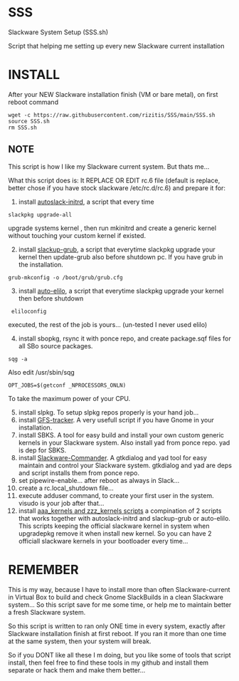 # SSS
Slackware System Setup (SSS.sh)


Script that helping me setting up every new Slackware current installation
# INSTALL
After your NEW Slackware installation finish (VM or bare metal), on first reboot command
```
wget -c https://raw.githubusercontent.com/rizitis/SSS/main/SSS.sh
source SSS.sh
rm SSS.sh
```
## NOTE
This script is how I like my Slackware current system.
But thats me...

What this script does is:
It REPLACE OR EDIT rc.6 file (default is replace, better chose if you have stock slackware /etc/rc.d/rc.6) and prepare it for:

1. install [autoslack-initrd](https://github.com/rizitis/autoslack-initrd), a script that every time 

```
slackpkg upgrade-all
```
upgrade systems kernel , then run mkinitrd and create a generic kernel without touching your custom kernel if existed.

2) install [slackup-grub](https://github.com/rizitis/slackup-grub), a script that everytime slackpkg upgrade your kernel then update-grub also before shutdown pc. If you have grub in the installation. 
```
grub-mkconfig -o /boot/grub/grub.cfg
```
3) install [auto-elilo](https://github.com/rizitis/auto-elilo), a script that everytime slackpkg upgrade your kernel then before shutdown 
```
 eliloconfig
```
executed, the rest of the job is yours... (un-tested I never used elilo)

4) install sbopkg, rsync it with ponce repo, and create package.sqf files for all SBo source packages. 
```
sqg -a
```
Also edit /usr/sbin/sqg
```
OPT_JOBS=$(getconf _NPROCESSORS_ONLN)
```
To take the maximum power of your CPU.

5) install slpkg. To setup slpkg repos properly is your hand job...
6) install [GFS-tracker](https://github.com/rizitis/GFS-tracker). A very usefull script if you have Gnome in your installation. 
7) install SBKS. A tool for easy build and install your own custom generic kernels in your Slackware system. Also install yad from ponce repo.
   yad is dep for SBKS.
9) install [Slackware-Commander](https://github.com/rizitis/Slackware-Commander). A gtkdialog and yad tool for easy maintain and control your Slackware system. gtkdialog and yad are deps and script installs them from ponce repo.
10) set pipewire-enable... after reboot as always in Slack...
11) create a rc.local_shutdown file...
12) execute adduser command, to create your first user in the system. visudo is your job after that...
13) install [aaa_kernels and zzz_kernels scripts](https://github.com/rizitis/kernelsANDboots) a compination of
2 scripts that works together with autoslack-initrd and slackup-grub or auto-elilo. This scripts keeping the official slackware kernel in system when upgradepkg remove it when install new kernel. So you can have 2 officiall slackware kernels in your bootloader every time...

# REMEMBER
This is my way, because I have to install more than often Slackware-current in Virtual Box to build and check Gnome SlackBuilds in a clean Slackware system... So this script save for me some time, or help me to maintain better a fresh Slackware system.

So this script is written to ran only ONE time in every system, exactly after Slackware installation finish at first reboot. 
If you ran it more than one time at the same system, then your system will break. 

So if you DONT like all these I m doing, but you like some of tools that script install, then feel free to find these tools in my github and install them separate or hack them and make them better... 
